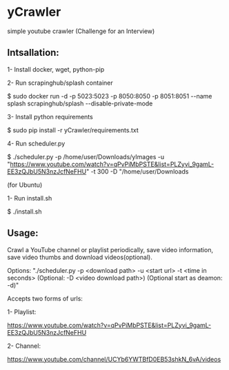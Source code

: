 # yCrawler
simple youtube crawler (Challenge for an Interview)

## Intsallation:
1- Install docker, wget, python-pip

2- Run scrapinghub/splash container

$ sudo docker run -d -p 5023:5023 -p 8050:8050 -p 8051:8051 --name splash scrapinghub/splash --disable-private-mode

3- Install python requirements

$ sudo pip install -r yCrawler/requirements.txt

4- Run scheduler.py

$ ./scheduler.py -p /home/user/Downloads/yImages -u "https://www.youtube.com/watch?v=qPvPiMbPSTE&list=PLZyvi_9gamL-EE3zQJbU5N3nzJcfNeFHU" -t 300 -D "/home/user/Downloads

(for Ubuntu)

1- Run install.sh

$ ./install.sh



## Usage:
Crawl a YouTube channel or playlist periodically, save video information, save video thumbs and download videos(optional).

Options: "./scheduler.py -p \<download path> -u \<start url> -t \<time in seconds> (Optional: -D \<video download path>) (Optional start as deamon: -d)"

Accepts two forms of urls:

  1- Playlist:

  https://www.youtube.com/watch?v=qPvPiMbPSTE&list=PLZyvi_9gamL-EE3zQJbU5N3nzJcfNeFHU

  2- Channel:
  
  https://www.youtube.com/channel/UCYb6YWTBfD0EB53shkN_6vA/videos
